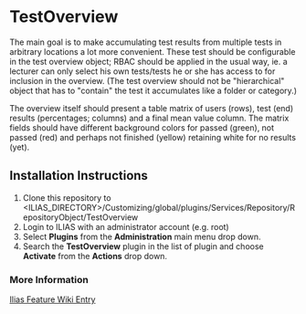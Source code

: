 # TestOverview

The main goal is to make accumulating test results from multiple tests in arbitrary locations a lot more convenient. These test should be configurable in the test overview object; RBAC should be applied in the usual way, ie. a lecturer can only select his own tests/tests he or she has access to for inclusion in the overview. (The test overview should not be "hierarchical" object that has to "contain" the test it accumulates like a folder or category.)

The overview itself should present a table matrix of users (rows), test (end) results (percentages; columns) and a final mean value column. The matrix fields should have different background colors for passed (green), not passed (red) and perhaps not finished (yellow) retaining white for no results (yet).

## Installation Instructions
1. Clone this repository to <ILIAS_DIRECTORY>/Customizing/global/plugins/Services/Repository/RepositoryObject/TestOverview
2. Login to ILIAS with an administrator account (e.g. root)
3. Select **Plugins** from the **Administration** main menu drop down.
4. Search the **TestOverview** plugin in the list of plugin and choose **Activate** from the **Actions** drop down.

### More Information

[Ilias Feature Wiki Entry](http://www.ilias.de/docu/goto_docu_wiki_1357_Test_Overview.html)